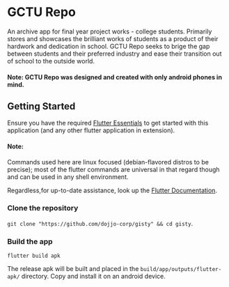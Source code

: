 # GCTU Repo

An archive app for final year project works - college students. Primarily stores and showcases the brilliant works of students as a product of their hardwork and dedication in school. 
GCTU Repo seeks to brige the gap between students and their preferred industry and ease their transition out of school to the outside world.

#### Note: GCTU Repo was designed and created with only android phones in mind.

## Getting Started
Ensure you have the required  [Flutter Essentials](https://docs.flutter.dev/get-started/install) to get started with this application (and any other flutter application in extension).

#### Note: 
Commands used here are linux focused (debian-flavored distros to be precise); most of the flutter commands are universal in that regard though and can be used in any shell environment.

Regardless,for up-to-date assistance, look up the [Flutter Documentation](https://docs.flutter.dev/).


### Clone the repository 
`git clone "https://github.com/dojjo-corp/gisty" && cd gisty`.

### Build the app
`flutter build apk`

The release apk will be built and placed in the `build/app/outputs/flutter-apk/` directory. Copy and install it on an android device.